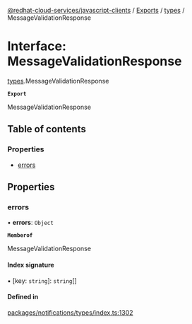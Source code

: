 [@redhat-cloud-services/javascript-clients](../README.md) / [Exports](../modules.md) / [types](../modules/types.md) / MessageValidationResponse

# Interface: MessageValidationResponse

[types](../modules/types.md).MessageValidationResponse

**`Export`**

MessageValidationResponse

## Table of contents

### Properties

- [errors](types.MessageValidationResponse.md#errors)

## Properties

### errors

• **errors**: `Object`

**`Memberof`**

MessageValidationResponse

#### Index signature

▪ [key: `string`]: `string`[]

#### Defined in

[packages/notifications/types/index.ts:1302](https://github.com/RedHatInsights/javascript-clients/blob/main/packages/notifications/types/index.ts#L1302)
